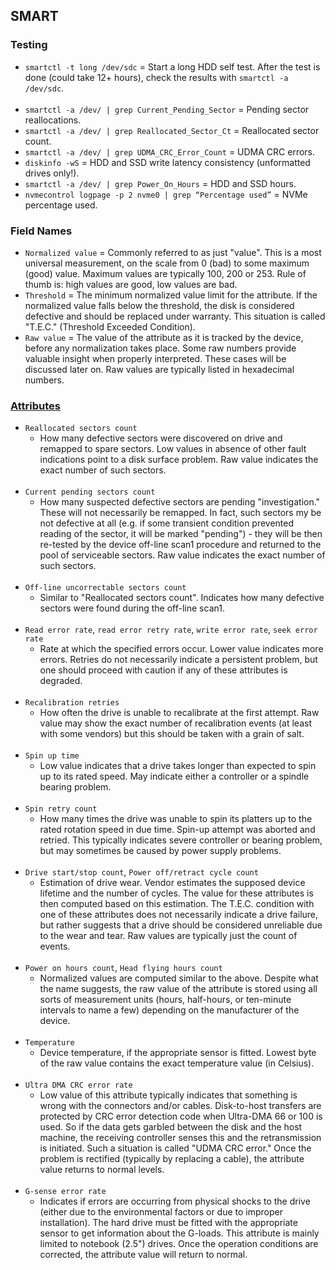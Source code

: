 ## SMART

### Testing

- `smartctl -t long /dev/sdc` = Start a long HDD self test. After the test is done (could take 12+ hours), check the results with `smartctl -a /dev/sdc`.
<br><br>
- `smartctl -a /dev/ | grep Current_Pending_Sector`         = Pending sector reallocations.
- `smartctl -a /dev/ | grep Reallocated_Sector_Ct`          = Reallocated sector count.
- `smartctl -a /dev/ | grep UDMA_CRC_Error_Count`           = UDMA CRC errors.
- `diskinfo -wS`                                            = HDD and SSD write latency consistency (unformatted drives only!).
- `smartctl -a /dev/ | grep Power_On_Hours`                 = HDD and SSD hours.
- `nvmecontrol logpage -p 2 nvme0 | grep “Percentage used”` = NVMe percentage used.

### Field Names

- `Normalized value` = Commonly referred to as just "value". This is a most universal measurement, on the scale from 0
                       (bad) to some maximum (good) value. Maximum values are typically 100, 200 or 253. Rule of thumb
                       is: high values are good, low values are bad.
- `Threshold` = The minimum normalized value limit for the attribute. If the normalized value falls below the threshold,
                the disk is considered defective and should be replaced under warranty. This situation is called "T.E.C."
                (Threshold Exceeded Condition).
- `Raw value` = The value of the attribute as it is tracked by the device, before any normalization takes place. Some
                raw numbers provide valuable insight when properly interpreted. These cases will be discussed later on.
                Raw values are typically listed in hexadecimal numbers.

### [Attributes](https://www.z-a-recovery.com/manual/smart.aspx)

- `Reallocated sectors count`
  - How many defective sectors were discovered on drive and remapped to spare
    sectors. Low values in absence of other fault indications point to a disk
    surface problem. Raw value indicates the exact number of such sectors.
<br><br>
- `Current pending sectors count`
  - How many suspected defective sectors are pending "investigation." These will
    not necessarily be remapped. In fact, such sectors my be not defective at
    all (e.g. if some transient condition prevented reading of the sector, it
    will be marked "pending") - they will be then re-tested by the device
    off-line scan1 procedure and returned to the pool of serviceable sectors.
    Raw value indicates the exact number of such sectors.
<br><br>
- `Off-line uncorrectable sectors count`
  - Similar to "Reallocated sectors count". Indicates how many defective sectors
    were found during the off-line scan1.
<br><br>
- `Read error rate`, `read error retry rate`, `write error rate`, `seek error rate`
  - Rate at which the specified errors occur. Lower value indicates more errors.
    Retries do not necessarily indicate a persistent problem, but one should
    proceed with caution if any of these attributes is degraded.
<br><br>
- `Recalibration retries`
  - How often the drive is unable to recalibrate at the first attempt. Raw value
    may show the exact number of recalibration events (at least with some
    vendors) but this should be taken with a grain of salt.
<br><br>
- `Spin up time`
  - Low value indicates that a drive takes longer than expected to spin up to
    its rated speed. May indicate either a controller or a spindle bearing
    problem.
<br><br>
- `Spin retry count`
  - How many times the drive was unable to spin its platters up to the rated
    rotation speed in due time. Spin-up attempt was aborted and retried. This
    typically indicates severe controller or bearing problem, but may sometimes
    be caused by power supply problems.
<br><br>
- `Drive start/stop count`, `Power off/retract cycle count`
  - Estimation of drive wear. Vendor estimates the supposed device lifetime and
    the number of cycles. The value for these attributes is then computed based
    on this estimation. The T.E.C. condition with one of these attributes does
    not necessarily indicate a drive failure, but rather suggests that a drive
    should be considered unreliable due to the wear and tear. Raw values are
    typically just the count of events.
<br><br>
- `Power on hours count`, `Head flying hours count`
  - Normalized values are computed similar to the above. Despite what the name
    suggests, the raw value of the attribute is stored using all sorts of
    measurement units (hours, half-hours, or ten-minute intervals to name a few)
    depending on the manufacturer of the device.
<br><br>
- `Temperature`
  - Device temperature, if the appropriate sensor is fitted. Lowest byte of the
    raw value contains the exact temperature value (in Celsius).
<br><br>
- `Ultra DMA CRC error rate`
  - Low value of this attribute typically indicates that something is wrong with
    the connectors and/or cables. Disk-to-host transfers are protected by CRC
    error detection code when Ultra-DMA 66 or 100 is used. So if the data gets
    garbled between the disk and the host machine, the receiving controller
    senses this and the retransmission is initiated. Such a situation is called
    "UDMA CRC error." Once the problem is rectified (typically by replacing a
    cable), the attribute value returns to normal levels.
<br><br>
- `G-sense error rate`
  - Indicates if errors are occurring from physical shocks to the drive (either
    due to the environmental factors or due to improper installation). The hard
    drive must be fitted with the appropriate sensor to get information about
    the G-loads. This attribute is mainly limited to notebook (2.5") drives.
    Once the operation conditions are corrected, the attribute value will return
    to normal.
